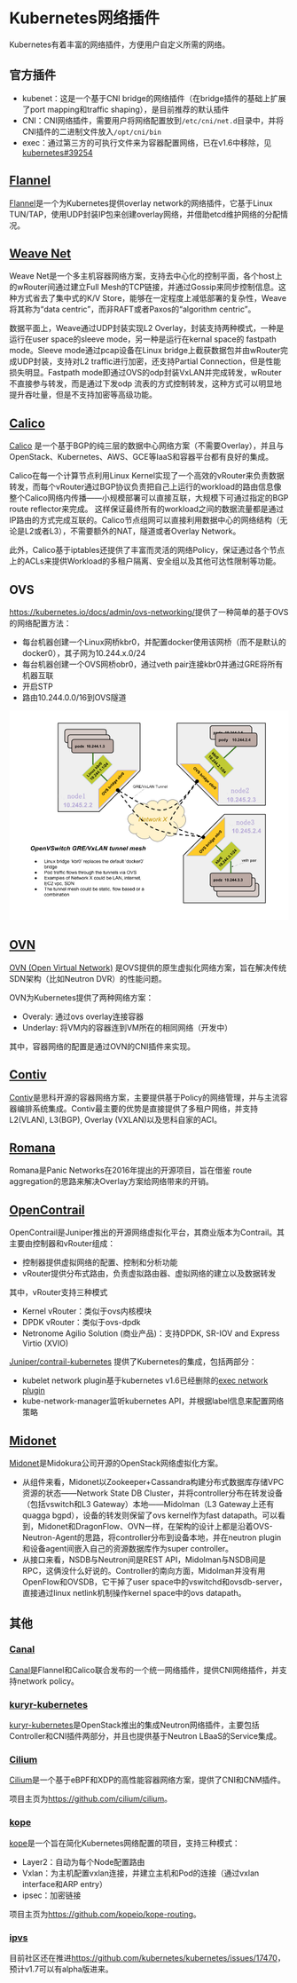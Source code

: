 # Kubernetes网络插件

Kubernetes有着丰富的网络插件，方便用户自定义所需的网络。

## 官方插件

* kubenet：这是一个基于CNI bridge的网络插件（在bridge插件的基础上扩展了port mapping和traffic shaping），是目前推荐的默认插件
* CNI：CNI网络插件，需要用户将网络配置放到`/etc/cni/net.d`目录中，并将CNI插件的二进制文件放入`/opt/cni/bin`
* exec：通过第三方的可执行文件来为容器配置网络，已在v1.6中移除，见[kubernetes#39254](https://github.com/kubernetes/kubernetes/pull/39254)

## [Flannel](flannel/index.html)

[Flannel](https://github.com/coreos/flannel/blob/master/Documentation/kube-flannel.yml)是一个为Kubernetes提供overlay network的网络插件，它基于Linux TUN/TAP，使用UDP封装IP包来创建overlay网络，并借助etcd维护网络的分配情况。

## [Weave Net](weave/index.html)

Weave Net是一个多主机容器网络方案，支持去中心化的控制平面，各个host上的wRouter间通过建立Full Mesh的TCP链接，并通过Gossip来同步控制信息。这种方式省去了集中式的K/V Store，能够在一定程度上减低部署的复杂性，Weave将其称为“data centric”，而非RAFT或者Paxos的“algorithm centric”。

数据平面上，Weave通过UDP封装实现L2 Overlay，封装支持两种模式，一种是运行在user space的sleeve mode，另一种是运行在kernal space的 fastpath mode。Sleeve mode通过pcap设备在Linux bridge上截获数据包并由wRouter完成UDP封装，支持对L2 traffic进行加密，还支持Partial Connection，但是性能损失明显。Fastpath mode即通过OVS的odp封装VxLAN并完成转发，wRouter不直接参与转发，而是通过下发odp 流表的方式控制转发，这种方式可以明显地提升吞吐量，但是不支持加密等高级功能。

## [Calico](calico/index.html)

[Calico](https://www.projectcalico.org/) 是一个基于BGP的纯三层的数据中心网络方案（不需要Overlay），并且与OpenStack、Kubernetes、AWS、GCE等IaaS和容器平台都有良好的集成。

Calico在每一个计算节点利用Linux Kernel实现了一个高效的vRouter来负责数据转发，而每个vRouter通过BGP协议负责把自己上运行的workload的路由信息像整个Calico网络内传播——小规模部署可以直接互联，大规模下可通过指定的BGP route reflector来完成。 这样保证最终所有的workload之间的数据流量都是通过IP路由的方式完成互联的。Calico节点组网可以直接利用数据中心的网络结构（无论是L2或者L3），不需要额外的NAT，隧道或者Overlay Network。

此外，Calico基于iptables还提供了丰富而灵活的网络Policy，保证通过各个节点上的ACLs来提供Workload的多租户隔离、安全组以及其他可达性限制等功能。

## OVS

<https://kubernetes.io/docs/admin/ovs-networking/>提供了一种简单的基于OVS的网络配置方法：

- 每台机器创建一个Linux网桥kbr0，并配置docker使用该网桥（而不是默认的docker0），其子网为10.244.x.0/24
- 每台机器创建一个OVS网桥obr0，通过veth pair连接kbr0并通过GRE将所有机器互联
- 开启STP
- 路由10.244.0.0/16到OVS隧道

![](ovs-networking.png)

## [OVN](../ovs/ovn-kubernetes.html)

[OVN (Open Virtual Network)](http://openvswitch.org/support/dist-docs/ovn-architecture.7.html) 是OVS提供的原生虚拟化网络方案，旨在解决传统SDN架构（比如Neutron DVR）的性能问题。

OVN为Kubernetes提供了两种网络方案：

* Overaly: 通过ovs overlay连接容器
* Underlay: 将VM内的容器连到VM所在的相同网络（开发中）

其中，容器网络的配置是通过OVN的CNI插件来实现。

## [Contiv](contiv/index.html)

[Contiv](http://contiv.github.io)是思科开源的容器网络方案，主要提供基于Policy的网络管理，并与主流容器编排系统集成。Contiv最主要的优势是直接提供了多租户网络，并支持L2(VLAN), L3(BGP), Overlay (VXLAN)以及思科自家的ACI。

## [Romana](romana/index.html)

Romana是Panic Networks在2016年提出的开源项目，旨在借鉴 route aggregation的思路来解决Overlay方案给网络带来的开销。

## [OpenContrail](opencontrail/index.html)

OpenContrail是Juniper推出的开源网络虚拟化平台，其商业版本为Contrail。其主要由控制器和vRouter组成：

* 控制器提供虚拟网络的配置、控制和分析功能
* vRouter提供分布式路由，负责虚拟路由器、虚拟网络的建立以及数据转发

其中，vRouter支持三种模式

* Kernel vRouter：类似于ovs内核模块
* DPDK vRouter：类似于ovs-dpdk
* Netronome Agilio Solution (商业产品)：支持DPDK, SR-IOV and Express Virtio (XVIO)

[Juniper/contrail-kubernetes](https://github.com/Juniper/contrail-kubernetes) 提供了Kubernetes的集成，包括两部分：

* kubelet network plugin基于kubernetes v1.6已经删除的[exec network plugin](https://github.com/kubernetes/kubernetes/pull/39254)
* kube-network-manager监听kubernetes API，并根据label信息来配置网络策略

## [Midonet](midonet/index.html)

[Midonet](https://www.midonet.org/)是Midokura公司开源的OpenStack网络虚拟化方案。

- 从组件来看，Midonet以Zookeeper+Cassandra构建分布式数据库存储VPC资源的状态——Network State DB Cluster，并将controller分布在转发设备（包括vswitch和L3 Gateway）本地——Midolman（L3 Gateway上还有quagga bgpd），设备的转发则保留了ovs kernel作为fast datapath。可以看到，Midonet和DragonFlow、OVN一样，在架构的设计上都是沿着OVS-Neutron-Agent的思路，将controller分布到设备本地，并在neutron plugin和设备agent间嵌入自己的资源数据库作为super controller。
- 从接口来看，NSDB与Neutron间是REST API，Midolman与NSDB间是RPC，这俩没什么好说的。Controller的南向方面，Midolman并没有用OpenFlow和OVSDB，它干掉了user space中的vswitchd和ovsdb-server，直接通过linux netlink机制操作kernel space中的ovs datapath。

## 其他

### [Canal](https://github.com/tigera/canal)

[Canal](https://github.com/tigera/canal)是Flannel和Calico联合发布的一个统一网络插件，提供CNI网络插件，并支持network policy。

### [kuryr-kubernetes](https://github.com/openstack/kuryr-kubernetes)

[kuryr-kubernetes](https://github.com/openstack/kuryr-kubernetes)是OpenStack推出的集成Neutron网络插件，主要包括Controller和CNI插件两部分，并且也提供基于Neutron LBaaS的Service集成。

### [Cilium](https://github.com/cilium/cilium)

[Cilium](https://github.com/cilium/cilium)是一个基于eBPF和XDP的高性能容器网络方案，提供了CNI和CNM插件。

项目主页为<https://github.com/cilium/cilium>。

### [kope](https://github.com/kopeio/kope-routing)

[kope](https://github.com/kopeio/kope-routing)是一个旨在简化Kubernetes网络配置的项目，支持三种模式：

- Layer2：自动为每个Node配置路由
- Vxlan：为主机配置vxlan连接，并建立主机和Pod的连接（通过vxlan interface和ARP entry）
- ipsec：加密链接

项目主页为<https://github.com/kopeio/kope-routing>。

### [ipvs](ipvs/index.html)

目前社区还在推进<https://github.com/kubernetes/kubernetes/issues/17470>，预计v1.7可以有alpha版进来。


